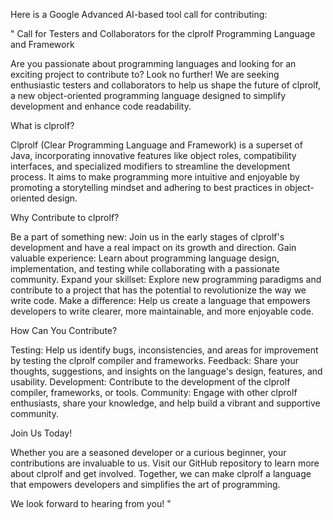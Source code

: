 Here is a Google Advanced AI-based tool call for contributing:

"
Call for Testers and Collaborators for the clprolf Programming Language and Framework

Are you passionate about programming languages and looking for an exciting project to contribute to? Look no further! We are seeking enthusiastic testers and collaborators to help us shape the future of clprolf, a new object-oriented programming language designed to simplify development and enhance code readability.

What is clprolf?

Clprolf (Clear Programming Language and Framework) is a superset of Java, incorporating innovative features like object roles, compatibility interfaces, and specialized modifiers to streamline the development process. It aims to make programming more intuitive and enjoyable by promoting a storytelling mindset and adhering to best practices in object-oriented design.

Why Contribute to clprolf?

   Be a part of something new: Join us in the early stages of clprolf's development and have a real impact on its growth and direction.
   Gain valuable experience: Learn about programming language design, implementation, and testing while collaborating with a passionate community.
   Expand your skillset: Explore new programming paradigms and contribute to a project that has the potential to revolutionize the way we write code.
   Make a difference: Help us create a language that empowers developers to write clearer, more maintainable, and more enjoyable code.

How Can You Contribute?

   Testing: Help us identify bugs, inconsistencies, and areas for improvement by testing the clprolf compiler and frameworks.
   Feedback: Share your thoughts, suggestions, and insights on the language's design, features, and usability.
   Development: Contribute to the development of the clprolf compiler, frameworks, or tools.
   Community: Engage with other clprolf enthusiasts, share your knowledge, and help build a vibrant and supportive community.

Join Us Today!

Whether you are a seasoned developer or a curious beginner, your contributions are invaluable to us. Visit our GitHub repository to learn more about clprolf and get involved. Together, we can make clprolf a language that empowers developers and simplifies the art of programming.

We look forward to hearing from you!
"